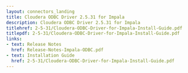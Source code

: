 ```yaml
---
layout: connectors_landing
title: Cloudera ODBC Driver 2.5.31 for Impala
description: Cloudera ODBC Driver 2.5.31 for Impala
titlehref: 2-5-31/Cloudera-ODBC-Driver-for-Impala-Install-Guide.pdf
titlepdf: 2-5-31/Cloudera-ODBC-Driver-for-Impala-Install-Guide.pdf
links:
- text: Release Notes
  href: Release-Notes-Impala-ODBC.pdf
- text: Installation Guide
  href: 2-5-31/Cloudera-ODBC-Driver-for-Impala-Install-Guide.pdf
---
```

